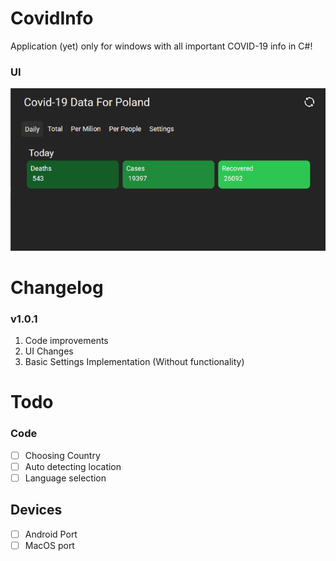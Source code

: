 # CovidInfo
Application (yet) only for windows with all important COVID-19 info in C#!

### UI
![App UI footage](UI.png)

# Changelog

### v1.0.1

1. Code improvements
2. UI Changes
3. Basic Settings Implementation (Without functionality)

# Todo

### Code
- [ ] Choosing Country
- [ ] Auto detecting location
- [ ] Language selection

## Devices
- [ ] Android Port
- [ ] MacOS port
